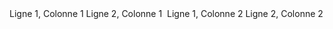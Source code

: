 <div style="float: left; width: 50%;">
    Ligne 1, Colonne 1
    Ligne 2, Colonne 1
</div>

<div style="float: right; width: 50%;">
    Ligne 1, Colonne 2
    Ligne 2, Colonne 2
</div>
